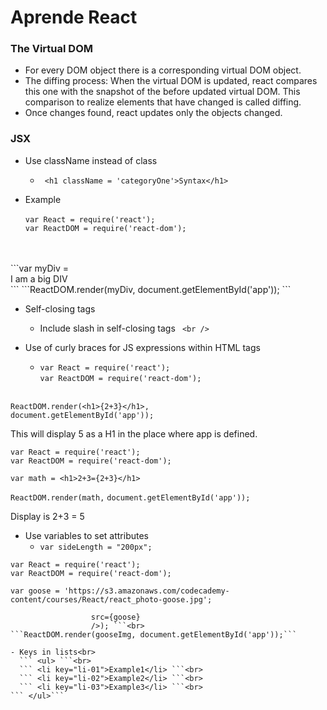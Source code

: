 # Aprende React

### The Virtual DOM

- For every DOM object there is a corresponding virtual DOM object.
- The diffing process:  When the virtual DOM is updated, react compares this one with the snapshot of the before updated virtual DOM. This comparison to realize elements that have changed is called diffing.
- Once changes found, react updates only the objects changed.

### JSX

- Use className instead of class

  - ``` <h1 className = 'categoryOne'>Syntax</h1>```
- Example <br><br>
  ```var React = require('react');```<br>
  ```var ReactDOM = require('react-dom');```
<br>
<br>
```var myDiv = <div className='big'>I am a big DIV</div>```
```ReactDOM.render(myDiv, document.getElementById('app')); ```

- Self-closing tags
  - Include slash in self-closing tags
    ``` <br />```

- Use of curly braces for JS expressions within HTML tags
  -  ```var React = require('react');```<br>
     ```var ReactDOM = require('react-dom');```
    <br><br>

``` ReactDOM.render(<h1>{2+3}</h1>, ```<br>
``` document.getElementById('app')); ```

This will display 5 as a H1  in the place where app is defined.

  ```var React = require('react');```<br>
  ```var ReactDOM = require('react-dom');```

  ```var math = <h1>2+3={2+3}</h1>```

  ``` ReactDOM.render(math, ``` ``` document.getElementById('app'));   ```

Display is 2+3 = 5

- Use variables to set attributes <br>
  - ```var sideLength = "200px";```

```var React = require('react');```<br>
```var ReactDOM = require('react-dom');```

```var goose = 'https://s3.amazonaws.com/codecademy-content/courses/React/react_photo-goose.jpg';```

``` var gooseImg = (<img
                  src={goose}
                  />); ```<br>
```ReactDOM.render(gooseImg, document.getElementById('app'));```

- Keys in lists<br>
  ``` <ul> ```<br>
  ``` <li key="li-01">Example1</li> ```<br>
  ``` <li key="li-02">Example2</li> ```<br>
  ``` <li key="li-03">Example3</li> ```<br>
``` </ul>```

